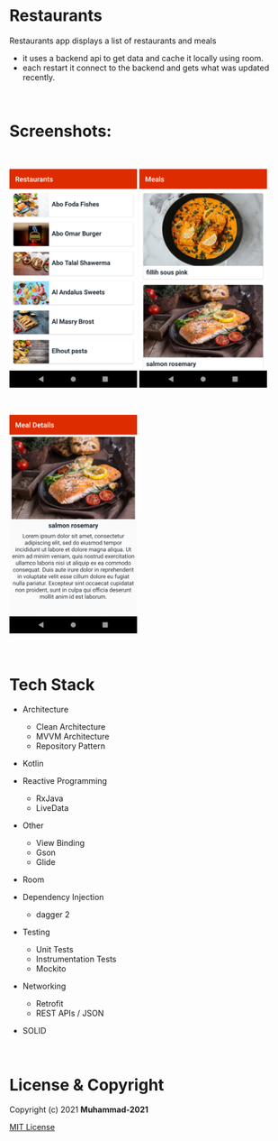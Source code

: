# Restaurants
Restaurants app displays a list of restaurants and meals
- it uses a backend api to get data and cache it locally using room.
- each restart it connect to the backend and gets what was updated recently.

<br />

# Screenshots:

<br />
<p float="left">
  <img src="screenshots/restaurants.png" width="45%" />
  <img src="screenshots/meals.png" width="45%" /> 
</p>
<br />
<p float="left">
  <img src="screenshots/meal-details.png" width="45%" /> 
</p>
<br />

# Tech Stack

- Architecture
    - Clean Architecture
    - MVVM Architecture
    - Repository Pattern

- Kotlin

- Reactive Programming
    - RxJava
    - LiveData

- Other
    - View Binding
    - Gson
    - Glide
    
- Room

- Dependency Injection
    - dagger 2
    
- Testing
    - Unit Tests
    - Instrumentation Tests
    - Mockito
    
- Networking
    - Retrofit
    - REST APIs / JSON

- SOLID

<br />


# License & Copyright
Copyright (c) 2021 **Muhammad-2021**

 [MIT License](LICENSE)
